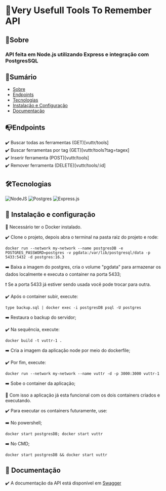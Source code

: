 # 🔨Very Usefull Tools To Remember API

## 🎯Sobre

### API feita em Node.js utilizando Express e integração com PostgresSQL

## 📌Sumário

* [Sobre](#sobre)
* [Endpoints](#endpoints)
* [Tecnologias](#️tecnologias)
* [Instalação e Configuração](#-instalação-e-configuração)
* [Documentação](#documentação)

## 📭Endpoints

✔️ Buscar todas as ferramentas (GET)[vuttr/tools]<br>
✔️ Buscar ferramentas por tag (GET)[vuttr/tools?tag=tagex]<br>
✔️ Inserir ferramenta (POST)[vuttr/tools]<br>
✔️ Remover ferramenta (DELETE)[vuttr/tools/:id]


## 🛠️Tecnologias

![NodeJS](https://img.shields.io/badge/node.js-6DA55F?style=for-the-badge&logo=node.js&logoColor=white)
![Postgres](https://img.shields.io/badge/postgres-%23316192.svg?style=for-the-badge&logo=postgresql&logoColor=white)
![Express.js](https://img.shields.io/badge/express.js-%23404d59.svg?style=for-the-badge&logo=express&logoColor=%2361DAFB)

## 🧰 Instalação e configuração

🎯 Necessário ter o Docker instalado.

✔️ Clone o projeto, depois abra o terminal na pasta raiz do projeto e rode:

    docker run --network my-network --name postgresDB -e POSTGRES_PASSWORD=postgres -v pgdata:/var/lib/postgresql/data -p 5433:5432 -d postgres:16.3

➡️ Baixa a imagem do postgres, cria o volume "pgdata" para armazenar os dados localmente e executa o container na porta 5433;

❗ Se a porta 5433 já estiver sendo usada você pode trocar para outra.

✔️ Após o container subir, execute:

    type backup.sql | docker exec -i postgresDB psql -U postgres

➡️ Restaura o backup do servidor;

✔️ Na sequência, execute:

    docker build -t vuttr-1 .

➡️ Cria a imagem da aplicação node por meio do dockerfile;

✔️ Por fim, execute:

    docker run --network my-network --name vuttr -d -p 3000:3000 vuttr-1

➡️ Sobe o container da aplicação;

📌 Com isso a aplicação já esta funcional com os dois containers criados e executando.

✔️ Para executar os containers futuramente, use:

➡️ No powershell;

    docker start postgresDB; docker start vuttr

➡️ No CMD;

    docker start postgresDB && docker start vuttr

## 📄 Documentação

✔️ A documentação da API está disponível em [Swagger](http://localhost:3000/doc/)
